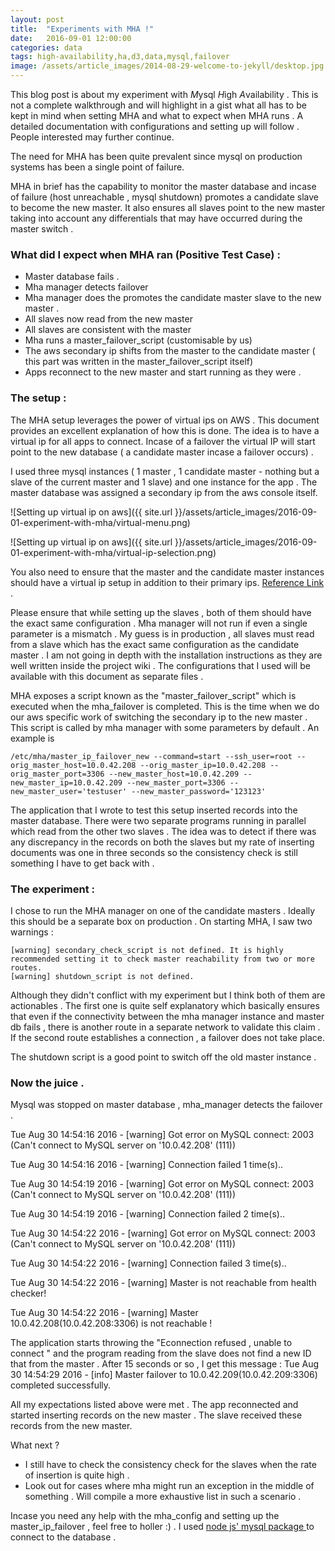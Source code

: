```yaml
---
layout: post
title:  "Experiments with MHA !"
date:   2016-09-01 12:00:00
categories: data
tags: high-availability,ha,d3,data,mysql,failover
image: /assets/article_images/2014-08-29-welcome-to-jekyll/desktop.jpg
---
```


This blog post is about my experiment with *M*ysql *H*igh *A*vailability . This is not a complete walkthrough and will highlight in a gist what all has to be kept in mind when setting MHA and what to expect when MHA runs . A detailed documentation with configurations and setting up will follow . People interested may further continue.

The need for MHA has been quite prevalent since mysql on production systems has been a single point of failure.

MHA in brief has the capability to monitor the master database and incase of failure (host unreachable , mysql shutdown) promotes a candidate slave to become the new master. It also ensures all slaves point to the new master taking into account any differentials that may have occurred during the master switch .

### What did I expect when MHA ran (Positive Test Case) :

* Master database fails .
* Mha manager detects failover
* Mha manager does the promotes the candidate master slave to the new master .
* All slaves now read from the new master
* All slaves are consistent with the master
* Mha runs a master_failover_script (customisable by us)
* The aws secondary ip shifts from the master to the candidate master ( this part was written in the master_failover_script itself)
* Apps reconnect to the new master and start running as they were .

### The setup :

The MHA setup leverages the power of virtual ips on AWS . This document provides an excellent explanation of how this is done. The idea is to have a virtual ip for all apps to connect. Incase of a failover the virtual IP will start point to the new database ( a candidate master incase a failover occurs) .

I used three mysql instances ( 1 master , 1 candidate master - nothing but a slave of the current master and 1 slave) and one instance for the app . The master database was assigned a secondary ip from the aws console itself.

![Setting up virtual ip on aws]({{ site.url }}/assets/article_images/2016-09-01-experiment-with-mha/virtual-menu.png)

![Setting up virtual ip on aws]({{ site.url }}/assets/article_images/2016-09-01-experiment-with-mha/virtual-ip-selection.png)

You also need to ensure that the master and the candidate master instances should have a virtual ip setup in addition to their primary ips. [Reference Link](http://askubuntu.com/questions/313877/how-do-i-add-an-additional-ip-address-to-etc-network-interfaces) .

Please ensure that while setting up the slaves , both of them should have the exact same configuration . Mha manager will not run if even a single parameter is a mismatch . My guess is in production , all slaves must read from a slave which has the exact same configuration as the candidate master . I am not going in depth with the installation instructions as they are well written inside the project wiki . The configurations that I used will be available with this document as separate files .

MHA exposes a script known as the "master_failover_script" which is executed when the mha_failover is completed. This is the time when we do our aws specific work of switching the secondary ip to the new master . This script is called by mha manager with some parameters by default . An example is

```
/etc/mha/master_ip_failover_new --command=start --ssh_user=root --orig_master_host=10.0.42.208 --orig_master_ip=10.0.42.208 --orig_master_port=3306 --new_master_host=10.0.42.209 --new_master_ip=10.0.42.209 --new_master_port=3306 --new_master_user='testuser' --new_master_password='123123'
```

The application that I wrote to test this setup inserted records into the master database. There were two separate programs running in parallel which read from the other two slaves . The idea was to detect if there was any discrepancy in the records on both the slaves but my rate of inserting documents was one in three seconds so the consistency check is still something I have to get back with .

### The experiment :

I chose to run the MHA manager on one of the candidate masters . Ideally this should be a separate box on production . On starting MHA, I saw two warnings :
```
[warning] secondary_check_script is not defined. It is highly recommended setting it to check master reachability from two or more routes.
[warning] shutdown_script is not defined.

```

Although they didn't conflict with my experiment but I think both of them are actionables . The first one is quite self explanatory which basically ensures that even if the connectivity between the mha manager instance and master db fails , there is another route in a separate network to validate this claim . If the second route establishes a connection , a failover does not take place.

The shutdown script is a good point to switch off the old master instance .

### Now the juice .

Mysql was stopped on master database , mha_manager detects the failover .

Tue Aug 30 14:54:16 2016 - [warning] Got error on MySQL connect: 2003 (Can't connect to MySQL server on '10.0.42.208' (111))

Tue Aug 30 14:54:16 2016 - [warning] Connection failed 1 time(s)..

Tue Aug 30 14:54:19 2016 - [warning] Got error on MySQL connect: 2003 (Can't connect to MySQL server on '10.0.42.208' (111))

Tue Aug 30 14:54:19 2016 - [warning] Connection failed 2 time(s)..

Tue Aug 30 14:54:22 2016 - [warning] Got error on MySQL connect: 2003 (Can't connect to MySQL server on '10.0.42.208' (111))

Tue Aug 30 14:54:22 2016 - [warning] Connection failed 3 time(s)..

Tue Aug 30 14:54:22 2016 - [warning] Master is not reachable from health checker!

Tue Aug 30 14:54:22 2016 - [warning] Master 10.0.42.208(10.0.42.208:3306) is not reachable !




The application starts throwing the "Econnection refused , unable to connect " and the program reading from the slave does not find a new ID that from the master . After 15 seconds or so , I get this message :
Tue Aug 30 14:54:29 2016 - [info] Master failover to 10.0.42.209(10.0.42.209:3306) completed successfully.

All my expectations listed above were met . The app reconnected and started inserting records on the new master . The slave received these records from the new master.

What next ?
* I still have to check the consistency check for the slaves when the rate of insertion is quite high .
* Look out for cases where mha might run an exception in the middle of something . Will compile a more exhaustive list in such a scenario .


Incase you need any help with the mha_config and setting up the master_ip_failover , feel free to holler :) . I used [ node js' mysql package ](https://github.com/mysqljs/mysql) to connect to the database .